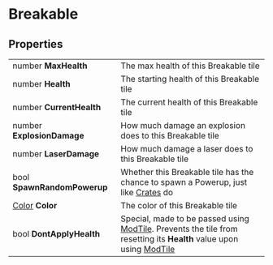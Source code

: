 # Breakable

## Properties
| | |
| -------- | ------- |
| number <b>MaxHealth</b> | The max health of this Breakable tile |
| number <b>Health</b> | The starting health of this Breakable tile |
| number <b>CurrentHealth</b> | The current health of this Breakable tile |
| number <b>ExplosionDamage</b> | How much damage an explosion does to this Breakable tile |
| number <b>LaserDamage</b> | How much damage a laser does to this Breakable tile |
| bool <b>SpawnRandomPowerup</b> | Whether this Breakable tile has the chance to spawn a Powerup, just like [Crates](../Tiles/Crate.md) do |
| [Color](../Types/Color.md) <b>Color</b> | The color of this Breakable tile |
| bool <b>DontApplyHealth</b> | Special, made to be passed using [ModTile](../WorldAPI/ModTile.md). Prevents the tile from resetting its <b>Health</b> value upon using [ModTile](../WorldAPI/ModTile.md) |